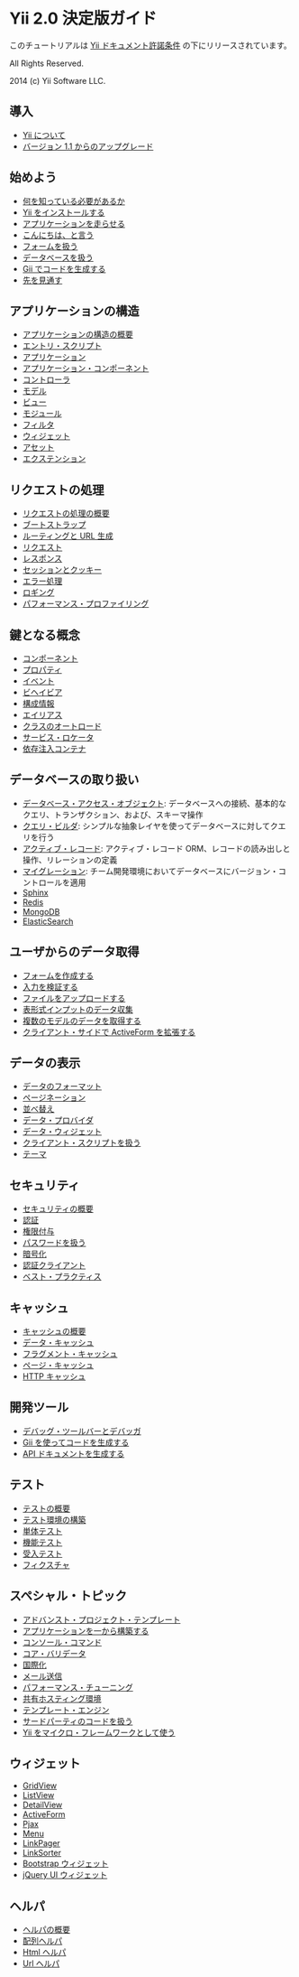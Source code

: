 Yii 2.0 決定版ガイド
====================

このチュートリアルは [Yii ドキュメント許諾条件](http://www.yiiframework.com/doc/terms/) の下にリリースされています。

All Rights Reserved.

2014 (c) Yii Software LLC.


導入
----

* [Yii について](intro-yii.md)
* [バージョン 1.1 からのアップグレード](intro-upgrade-from-v1.md)


始めよう
--------

* [何を知っている必要があるか](start-prerequisites.md)
* [Yii をインストールする](start-installation.md)
* [アプリケーションを走らせる](start-workflow.md)
* [こんにちは、と言う](start-hello.md)
* [フォームを扱う](start-forms.md)
* [データベースを扱う](start-databases.md)
* [Gii でコードを生成する](start-gii.md)
* [先を見通す](start-looking-ahead.md)


アプリケーションの構造
----------------------

* [アプリケーションの構造の概要](structure-overview.md)
* [エントリ・スクリプト](structure-entry-scripts.md)
* [アプリケーション](structure-applications.md)
* [アプリケーション・コンポーネント](structure-application-components.md)
* [コントローラ](structure-controllers.md)
* [モデル](structure-models.md)
* [ビュー](structure-views.md)
* [モジュール](structure-modules.md)
* [フィルタ](structure-filters.md)
* [ウィジェット](structure-widgets.md)
* [アセット](structure-assets.md)
* [エクステンション](structure-extensions.md)


リクエストの処理
----------------

* [リクエストの処理の概要](runtime-overview.md)
* [ブートストラップ](runtime-bootstrapping.md)
* [ルーティングと URL 生成](runtime-routing.md)
* [リクエスト](runtime-requests.md)
* [レスポンス](runtime-responses.md)
* [セッションとクッキー](runtime-sessions-cookies.md)
* [エラー処理](runtime-handling-errors.md)
* [ロギング](runtime-logging.md)
* [パフォーマンス・プロファイリング](runtime-profiling.md)

鍵となる概念
------------

* [コンポーネント](concept-components.md)
* [プロパティ](concept-properties.md)
* [イベント](concept-events.md)
* [ビヘイビア](concept-behaviors.md)
* [構成情報](concept-configurations.md)
* [エイリアス](concept-aliases.md)
* [クラスのオートロード](concept-autoloading.md)
* [サービス・ロケータ](concept-service-locator.md)
* [依存注入コンテナ](concept-di-container.md)


データベースの取り扱い
----------------------

* [データベース・アクセス・オブジェクト](db-dao.md): データベースへの接続、基本的なクエリ、トランザクション、および、スキーマ操作
* [クエリ・ビルダ](db-query-builder.md): シンプルな抽象レイヤを使ってデータベースに対してクエリを行う
* [アクティブ・レコード](db-active-record.md): アクティブ・レコード ORM、レコードの読み出しと操作、リレーションの定義
* [マイグレーション](db-migrations.md): チーム開発環境においてデータベースにバージョン・コントロールを適用
* [Sphinx](https://www.yiiframework.com/extension/yiisoft/yii2-sphinx/doc/guide)
* [Redis](https://www.yiiframework.com/extension/yiisoft/yii2-redis/doc/guide)
* [MongoDB](https://www.yiiframework.com/extension/yiisoft/yii2-mongodb/doc/guide)
* [ElasticSearch](https://www.yiiframework.com/extension/yiisoft/yii2-elasticsearch/doc/guide)


ユーザからのデータ取得
----------------------

* [フォームを作成する](input-forms.md)
* [入力を検証する](input-validation.md)
* [ファイルをアップロードする](input-file-upload.md)
* [表形式インプットのデータ収集](input-tabular-input.md)
* [複数のモデルのデータを取得する](input-multiple-models.md)
* [クライアント・サイドで ActiveForm を拡張する](input-form-javascript.md)


データの表示
------------

* [データのフォーマット](output-formatting.md)
* [ページネーション](output-pagination.md)
* [並べ替え](output-sorting.md)
* [データ・プロバイダ](output-data-providers.md)
* [データ・ウィジェット](output-data-widgets.md)
* [クライアント・スクリプトを扱う](output-client-scripts.md)
* [テーマ](output-theming.md)


セキュリティ
------------

* [セキュリティの概要](security-overview.md)
* [認証](security-authentication.md)
* [権限付与](security-authorization.md)
* [パスワードを扱う](security-passwords.md)
* [暗号化](security-cryptography.md)
* [認証クライアント](https://www.yiiframework.com/extension/yiisoft/yii2-authclient/doc/guide)
* [ベスト・プラクティス](security-best-practices.md)


キャッシュ
----------

* [キャッシュの概要](caching-overview.md)
* [データ・キャッシュ](caching-data.md)
* [フラグメント・キャッシュ](caching-fragment.md)
* [ページ・キャッシュ](caching-page.md)
* [HTTP キャッシュ](caching-http.md)


開発ツール
----------

* [デバッグ・ツールバーとデバッガ](https://www.yiiframework.com/extension/yiisoft/yii2-debug/doc/guide)
* [Gii を使ってコードを生成する](https://www.yiiframework.com/extension/yiisoft/yii2-gii/doc/guide)
* [API ドキュメントを生成する](https://www.yiiframework.com/extension/yiisoft/yii2-apidoc)


テスト
------

* [テストの概要](test-overview.md)
* [テスト環境の構築](test-environment-setup.md)
* [単体テスト](test-unit.md)
* [機能テスト](test-functional.md)
* [受入テスト](test-acceptance.md)
* [フィクスチャ](test-fixtures.md)


スペシャル・トピック
--------------------

* [アドバンスト・プロジェクト・テンプレート](https://www.yiiframework.com/extension/yiisoft/yii2-app-advanced/doc/guide)
* [アプリケーションを一から構築する](tutorial-start-from-scratch.md)
* [コンソール・コマンド](tutorial-console.md)
* [コア・バリデータ](tutorial-core-validators.md)
* [国際化](tutorial-i18n.md)
* [メール送信](tutorial-mailing.md)
* [パフォーマンス・チューニング](tutorial-performance-tuning.md)
* [共有ホスティング環境](tutorial-shared-hosting.md)
* [テンプレート・エンジン](tutorial-template-engines.md)
* [サードパーティのコードを扱う](tutorial-yii-integration.md)
* [Yii をマイクロ・フレームワークとして使う](tutorial-yii-as-micro-framework.md)


ウィジェット
------------

* [GridView](https://www.yiiframework.com/doc-2.0/yii-grid-gridview.html)
* [ListView](https://www.yiiframework.com/doc-2.0/yii-widgets-listview.html)
* [DetailView](https://www.yiiframework.com/doc-2.0/yii-widgets-detailview.html)
* [ActiveForm](https://www.yiiframework.com/doc/guide/2.0/ja/input-forms#activerecord-based-forms-activeform)
* [Pjax](https://www.yiiframework.com/doc-2.0/yii-widgets-pjax.html)
* [Menu](https://www.yiiframework.com/doc-2.0/yii-widgets-menu.html)
* [LinkPager](https://www.yiiframework.com/doc-2.0/yii-widgets-linkpager.html)
* [LinkSorter](https://www.yiiframework.com/doc-2.0/yii-widgets-linksorter.html)
* [Bootstrap ウィジェット](https://www.yiiframework.com/extension/yiisoft/yii2-bootstrap/doc/guide)
* [jQuery UI ウィジェット](https://www.yiiframework.com/extension/yiisoft/yii2-jui/doc/guide)


ヘルパ
------

* [ヘルパの概要](helper-overview.md)
* [配列ヘルパ](helper-array.md)
* [Html ヘルパ](helper-html.md)
* [Url ヘルパ](helper-url.md)


